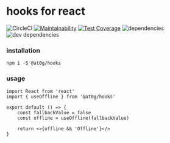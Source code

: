 # hooks for react

![CircleCI](https://img.shields.io/circleci/build/github/at0g/hooks/master)
[![Maintainability](https://api.codeclimate.com/v1/badges/bd5093bb7e97e2e2937f/maintainability)](https://codeclimate.com/github/at0g/hooks/maintainability)
[![Test Coverage](https://api.codeclimate.com/v1/badges/bd5093bb7e97e2e2937f/test_coverage)](https://codeclimate.com/github/at0g/hooks/test_coverage)
![dependencies](https://img.shields.io/david/peer/at0g/hooks)
![dev dependencies](https://img.shields.io/david/dev/at0g/hooks)

### installation

```
npm i -S @at0g/hooks
```

### usage

```
import React from 'react'
import { useOffline } from '@at0g/hooks'

export default () => {
    const fallbackValue = false
    const offline = useOffline(fallbackValue)

    return <>{offline && 'Offline'}</>
}
```
